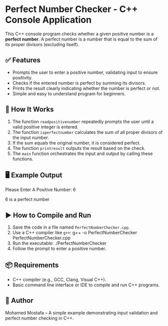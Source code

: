 # Perfect Number Checker - C++ Console Application

This C++ console program checks whether a given positive number is a **perfect number**. A perfect number is a number that is equal to the sum of its proper divisors (excluding itself).

## ✅ Features
- Prompts the user to enter a positive number, validating input to ensure positivity.
- Checks if the entered number is perfect by summing its divisors.
- Prints the result clearly indicating whether the number is perfect or not.
- Simple and easy to understand program for beginners.

## 🧠 How It Works
1. The function `readpositivenumber` repeatedly prompts the user until a valid positive integer is entered.
2. The function `isperfectnumber` calculates the sum of all proper divisors of the input number.
3. If the sum equals the original number, it is considered perfect.
4. The function `printresult` outputs the result based on the check.
5. The `main` function orchestrates the input and output by calling these functions.

## 🖥 Example Output
Please Enter A Positive Number: 
6

6 is a perfect number

## ▶️ How to Compile and Run
1. Save the code in a file named `PerfectNumberChecker.cpp`.
2. Use a C++ compiler like `g++`:
   g++ -o PerfectNumberChecker PerfectNumberChecker.cpp
3. Run the executable:
   ./PerfectNumberChecker
4. Follow the prompt to enter a positive number.

## 📦 Requirements
- C++ compiler (e.g., GCC, Clang, Visual C++).
- Basic command line interface or IDE to compile and run C++ programs.

## 👤 Author
Mohamed Mostafa – A simple example demonstrating input validation and perfect number checking in C++.
